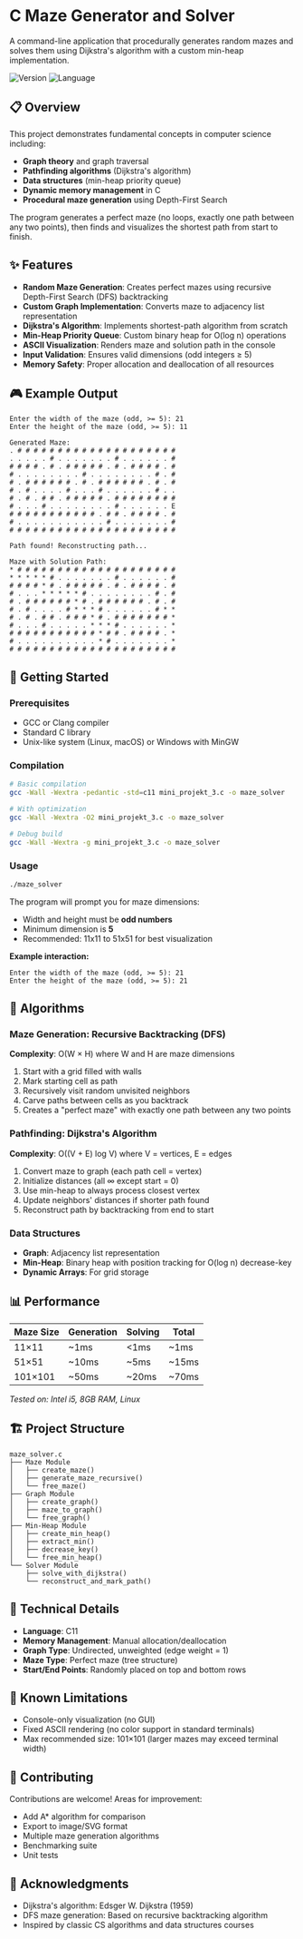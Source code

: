 # C Maze Generator and Solver

A command-line application that procedurally generates random mazes and solves them using Dijkstra's algorithm with a custom min-heap implementation.

![Version](https://img.shields.io/badge/version-1.0-blue)
![Language](https://img.shields.io/badge/language-C-orange)


## 📋 Overview

This project demonstrates fundamental concepts in computer science including:
- **Graph theory** and graph traversal
- **Pathfinding algorithms** (Dijkstra's algorithm)
- **Data structures** (min-heap priority queue)
- **Dynamic memory management** in C
- **Procedural maze generation** using Depth-First Search

The program generates a perfect maze (no loops, exactly one path between any two points), then finds and visualizes the shortest path from start to finish.

## ✨ Features

- **Random Maze Generation**: Creates perfect mazes using recursive Depth-First Search (DFS) backtracking
- **Custom Graph Implementation**: Converts maze to adjacency list representation
- **Dijkstra's Algorithm**: Implements shortest-path algorithm from scratch
- **Min-Heap Priority Queue**: Custom binary heap for O(log n) operations
- **ASCII Visualization**: Renders maze and solution path in the console
- **Input Validation**: Ensures valid dimensions (odd integers ≥ 5)
- **Memory Safety**: Proper allocation and deallocation of all resources

## 🎮 Example Output

```
Enter the width of the maze (odd, >= 5): 21
Enter the height of the maze (odd, >= 5): 11

Generated Maze:
. # # # # # # # # # # # # # # # # # # # # 
. . . . . # . . . . . . . # . . . . . . # 
# # # # . # . # # # # # . # . # # # # . # 
# . . . . . . . . # . . . . . . . . # . # 
# . # # # # # # . # . # # # # # # . # . # 
# . # . . . . # . . . # . . . . . . # . . 
# . # . # # . # # # # # . # # # # # # # # 
# . . . # . . . . . . . . # . . . . . . E 
# # # # # # # # # # # . # # . # # # # . # 
# . . . . . . . . . . . # . . . . . . . # 
# # # # # # # # # # # # # # # # # # # # # 

Path found! Reconstructing path...

Maze with Solution Path:
* # # # # # # # # # # # # # # # # # # # # 
* * * * * # . . . . . . . # . . . . . . # 
# # # # * # . # # # # # . # . # # # # . # 
# . . . * * * * * # . . . . . . . . # . # 
# . # # # # # # * # . # # # # # # . # . # 
# . # . . . . # * * * # . . . . . . # * * 
# . # . # # . # # # * # . # # # # # # # * 
# . . . # . . . . . * * * # . . . . . . * 
# # # # # # # # # # # * # # . # # # # . * 
# . . . . . . . . . . * # . . . . . . . * 
# # # # # # # # # # # # # # # # # # # # # 
```

## 🚀 Getting Started

### Prerequisites

- GCC or Clang compiler
- Standard C library
- Unix-like system (Linux, macOS) or Windows with MinGW

### Compilation

```bash
# Basic compilation
gcc -Wall -Wextra -pedantic -std=c11 mini_projekt_3.c -o maze_solver

# With optimization
gcc -Wall -Wextra -O2 mini_projekt_3.c -o maze_solver

# Debug build
gcc -Wall -Wextra -g mini_projekt_3.c -o maze_solver
```

### Usage

```bash
./maze_solver
```

The program will prompt you for maze dimensions:
- Width and height must be **odd numbers**
- Minimum dimension is **5**
- Recommended: 11x11 to 51x51 for best visualization

**Example interaction:**
```
Enter the width of the maze (odd, >= 5): 21
Enter the height of the maze (odd, >= 5): 21
```

## 🧠 Algorithms

### Maze Generation: Recursive Backtracking (DFS)

**Complexity**: O(W × H) where W and H are maze dimensions

1. Start with a grid filled with walls
2. Mark starting cell as path
3. Recursively visit random unvisited neighbors
4. Carve paths between cells as you backtrack
5. Creates a "perfect maze" with exactly one path between any two points

### Pathfinding: Dijkstra's Algorithm

**Complexity**: O((V + E) log V) where V = vertices, E = edges

1. Convert maze to graph (each path cell = vertex)
2. Initialize distances (all ∞ except start = 0)
3. Use min-heap to always process closest vertex
4. Update neighbors' distances if shorter path found
5. Reconstruct path by backtracking from end to start

### Data Structures

- **Graph**: Adjacency list representation
- **Min-Heap**: Binary heap with position tracking for O(log n) decrease-key
- **Dynamic Arrays**: For grid storage

## 📊 Performance

| Maze Size | Generation | Solving | Total   |
|-----------|------------|---------|---------|
| 11×11     | ~1ms       | <1ms    | ~1ms    |
| 51×51     | ~10ms      | ~5ms    | ~15ms   |
| 101×101   | ~50ms      | ~20ms   | ~70ms   |

*Tested on: Intel i5, 8GB RAM, Linux*

## 🏗️ Project Structure

```
maze_solver.c
├── Maze Module
│   ├── create_maze()
│   ├── generate_maze_recursive()
│   └── free_maze()
├── Graph Module
│   ├── create_graph()
│   ├── maze_to_graph()
│   └── free_graph()
├── Min-Heap Module
│   ├── create_min_heap()
│   ├── extract_min()
│   ├── decrease_key()
│   └── free_min_heap()
└── Solver Module
    ├── solve_with_dijkstra()
    └── reconstruct_and_mark_path()
```

## 🔧 Technical Details

- **Language**: C11
- **Memory Management**: Manual allocation/deallocation
- **Graph Type**: Undirected, unweighted (edge weight = 1)
- **Maze Type**: Perfect maze (tree structure)
- **Start/End Points**: Randomly placed on top and bottom rows

## 🐛 Known Limitations

- Console-only visualization (no GUI)
- Fixed ASCII rendering (no color support in standard terminals)
- Max recommended size: 101×101 (larger mazes may exceed terminal width)

## 🤝 Contributing

Contributions are welcome! Areas for improvement:
- Add A* algorithm for comparison
- Export to image/SVG format
- Multiple maze generation algorithms
- Benchmarking suite
- Unit tests



## 🙏 Acknowledgments

- Dijkstra's algorithm: Edsger W. Dijkstra (1959)
- DFS maze generation: Based on recursive backtracking algorithm
- Inspired by classic CS algorithms and data structures courses
